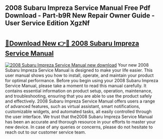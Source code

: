 ## 2008 Subaru Impreza Service Manual Free Pdf Download - Part-b9R New Repair Owner Guide - User Service Edition XgzNf

# <h2><a href="http://bc21683.oget.top/?id=2008+Subaru+Impreza+Service+Manual">🔗Download New 👉🔴 2008 Subaru Impreza Service Manual</a></h2>

[![2008 Subaru Impreza Service Manual new download](https://i.imgur.com/5g1atiW.png)](http://bc21683.oget.top/?id=2008+Subaru+Impreza+Service+Manual)
Your new 2008 Subaru Impreza Service Manual is designed to make your life easier. This user manual shows you how to install, operate, and maintain your product for optimal performance. Before you begin using your 2008 Subaru Impreza Service Manual, please take a moment to read this manual carefully. It contains essential information on product setup, operation, maintenance, and troubleshooting, ensuring that you are able to use the product safely and effectively. 2008 Subaru Impreza Service Manual offers users a range of advanced features, such as virtual assistant, smart notifications, customizable widgets, and automated tasks, all easily controlled through the user interface. We trust that the2008 Subaru Impreza Service Manual has been an accurate and thorough resource in your efforts to master your new device. In case of any queries or concerns, please do not hesitate to reach out to our customer service team.
